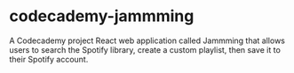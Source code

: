 # codecademy-jammming
A Codecademy project React web application called Jammming that allows users to search the Spotify library, create a custom playlist, then save it to their Spotify account.

